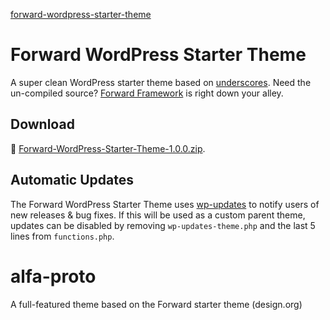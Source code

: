 [forward-wordpress-starter-theme](https://cloud.githubusercontent.com/assets/1250818/8885259/dc5923d0-3212-11e5-9579-25d6731ba6ca.jpg)

# Forward WordPress Starter Theme

A super clean WordPress starter theme based on [underscores](https://github.com/Automattic/_s). Need the un-compiled source? [Forward Framework](https://github.com/drawbackwards/Forward-Framework) is right down your alley.

## Download

💾 [Forward-WordPress-Starter-Theme-1.0.0.zip](https://github.com/drawbackwards/Forward-WordPress-Starter-Theme/releases/download/v1.0.0/Forward-WordPress-Starter-Theme-1.0.0.zip).

## Automatic Updates

The Forward WordPress Starter Theme uses [wp-updates](http://wp-updates.com) to notify users of new releases & bug fixes. If this will be used as a custom parent theme, updates can be disabled by removing `wp-updates-theme.php` and the last 5 lines from `functions.php`.

# alfa-proto
A full-featured theme based on the Forward starter theme (design.org)
